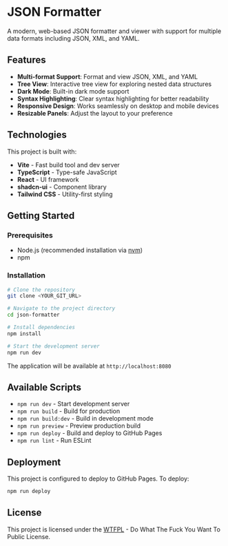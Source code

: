 # JSON Formatter

A modern, web-based JSON formatter and viewer with support for multiple data formats including JSON, XML, and YAML.

## Features

- **Multi-format Support**: Format and view JSON, XML, and YAML
- **Tree View**: Interactive tree view for exploring nested data structures
- **Dark Mode**: Built-in dark mode support
- **Syntax Highlighting**: Clear syntax highlighting for better readability
- **Responsive Design**: Works seamlessly on desktop and mobile devices
- **Resizable Panels**: Adjust the layout to your preference

## Technologies

This project is built with:

- **Vite** - Fast build tool and dev server
- **TypeScript** - Type-safe JavaScript
- **React** - UI framework
- **shadcn-ui** - Component library
- **Tailwind CSS** - Utility-first styling

## Getting Started

### Prerequisites

- Node.js (recommended installation via [nvm](https://github.com/nvm-sh/nvm#installing-and-updating))
- npm

### Installation

```sh
# Clone the repository
git clone <YOUR_GIT_URL>

# Navigate to the project directory
cd json-formatter

# Install dependencies
npm install

# Start the development server
npm run dev
```

The application will be available at `http://localhost:8080`

## Available Scripts

- `npm run dev` - Start development server
- `npm run build` - Build for production
- `npm run build:dev` - Build in development mode
- `npm run preview` - Preview production build
- `npm run deploy` - Build and deploy to GitHub Pages
- `npm run lint` - Run ESLint

## Deployment

This project is configured to deploy to GitHub Pages. To deploy:

```sh
npm run deploy
```

## License

This project is licensed under the [WTFPL](http://www.wtfpl.net/) - Do What The Fuck You Want To Public License.
